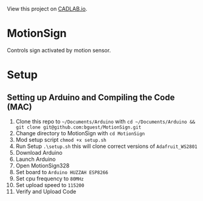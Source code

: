 View this project on [CADLAB.io](https://cadlab.io/node/895). 

# MotionSign
Controls sign activated by motion sensor.

# Setup

## Setting up Arduino and Compiling the Code (MAC)

1. Clone this repo to `~/Documents/Arduino` with `cd ~/Documents/Arduino && git clone git@github.com:bguest/MotionSign.git`
2. Change directory to MotionSign with `cd MotionSign`
3. Mod setup script `chmod +x setup.sh`
4. Run Setup `.\setup.sh` this will clone correct versions of `Adafruit_WS2801`
5. Download Arduino
6. Launch Arduino
7. Open MotionSign328
8. Set board to `Arduino HUZZAH ESP8266`
9. Set cpu frequency to `80MHz`
10. Set upload speed to `115200`
10. Verify and Upload Code
